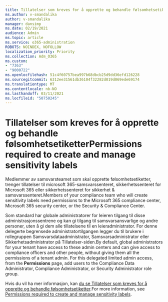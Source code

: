 ```yaml
---
title: Tillatelser som kreves for å opprette og behandle følsomhetsetiketter
ms.author: v-smandalika
author: v-smandalika
manager: dansimp
ms.date: 02/19/2021
audience: Admin
ms.topic: article
ms.service: o365-administration
ROBOTS: NOINDEX, NOFOLLOW
localization_priority: Priority
ms.collection: Adm_O365
ms.custom:
- "7363"
- "9000722"
ms.openlocfilehash: 51c4f60757bea997b68dbcb25d9dd36efd126228
ms.sourcegitcommit: 6312ee31561db36104f32282d019d069ede69174
ms.translationtype: MT
ms.contentlocale: nb-NO
ms.lasthandoff: 03/11/2021
ms.locfileid: "50750245"
---
```

# <a name="permissions-required-to-create-and-manage-sensitivity-labels"></a><span data-ttu-id="e6cb4-102">Tillatelser som kreves for å opprette og behandle følsomhetsetiketter</span><span class="sxs-lookup"><span data-stu-id="e6cb4-102">Permissions required to create and manage sensitivity labels</span></span>

<span data-ttu-id="e6cb4-103">Medlemmer av samsvarsteamet som skal opprette følsomhetsetiketter, trenger tillatelser til microsoft 365-samsvarssenteret, sikkerhetssenteret for Microsoft 365 eller sikkerhetssenteret for sikkerhet & samsvarssenteret.</span><span class="sxs-lookup"><span data-stu-id="e6cb4-103">Members of your compliance team who will create sensitivity labels need permissions to the Microsoft 365 compliance center, Microsoft 365 security center, or the Security & Compliance Center.</span></span>

<span data-ttu-id="e6cb4-104">Som standard har globale administratorer for leieren tilgang til disse administrasjonssentrene og kan gi tilgang til samsvarsansvarlige og andre personer, uten å gi dem alle tillatelsene til en leieradministrator. For denne delegerte begrensede  administratortilgangen legger du til brukere i rollegruppen Samsvarsdataadministrator, Samsvarsadministrator eller Sikkerhetsadministrator på Tillatelser-siden.</span><span class="sxs-lookup"><span data-stu-id="e6cb4-104">By default, global administrators for your tenant have access to these admin centers and can give access to compliance officers and other people, without giving them all the permissions of a tenant admin. For this delegated limited admin access, from the **Permissions** page, add users to the Compliance Data Administrator, Compliance Administrator, or Security Administrator role group.</span></span>

<span data-ttu-id="e6cb4-105">Hvis du vil ha mer informasjon, kan [du se Tillatelser som kreves for å opprette og behandle følsomhetsetiketter](https://docs.microsoft.com/microsoft-365/compliance/get-started-with-sensitivity-labels).</span><span class="sxs-lookup"><span data-stu-id="e6cb4-105">For more information, see [Permissions required to create and manage sensitivity labels](https://docs.microsoft.com/microsoft-365/compliance/get-started-with-sensitivity-labels).</span></span>